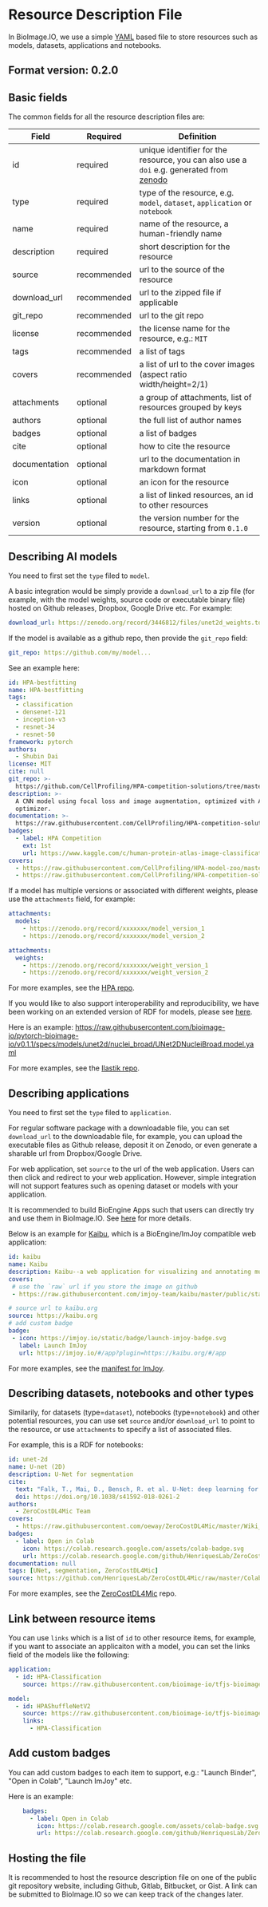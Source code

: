 # Resource Description File

In BioImage.IO, we use a simple [YAML](https://en.wikipedia.org/wiki/YAML) based file to store resources such as models, datasets, applications and notebooks.

## Format version: 0.2.0

## Basic fields

The common fields for all the resource description files are:

| Field | Required | Definition  |
|---|---|---|
| id | required | unique identifier for the resource, you can also use a `doi` e.g. generated from [zenodo](https://zenodo.org/) |
| type | required | type of the resource, e.g. `model`, `dataset`, `application` or `notebook` |
| name  | required | name of the resource, a human-friendly name  |
| description | required | short description for the resource |
| source | recommended | url to the source of the resource |
| download_url | recommended | url to the zipped file if applicable |
| git_repo | recommended | url to the git repo  |
| license | recommended | the license name for the resource, e.g.: `MIT`  |
| tags | recommended | a list of tags  |
| covers | recommended | a list of url to the cover images (aspect ratio width/height=2/1)  |
| attachments | optional | a group of attachments, list of resources grouped by keys  |
| authors | optional | the full list of author names  |
| badges | optional | a list of badges|
| cite | optional | how to cite the resource |
| documentation | optional | url to the documentation in markdown format  |
| icon | optional | an icon for the resource  |
| links | optional | a list of linked resources, an id to other resources|
| version | optional | the version number for the resource, starting from `0.1.0`  |

## Describing AI models
You need to first set the `type` filed to `model`.

A basic integration would be simply provide a `download_url` to a zip file (for example, with the model weights, source code or executable binary file) hosted on Github releases, Dropbox, Google Drive etc. For example: 
```yaml
download_url: https://zenodo.org/record/3446812/files/unet2d_weights.torch?download=1
```

If the model is available as a github repo, then provide the `git_repo` field:
```yaml
git_repo: https://github.com/my/model...
```

See an example here:
```yaml
id: HPA-bestfitting
name: HPA-bestfitting
tags:
  - classification
  - densenet-121
  - inception-v3
  - resnet-34
  - resnet-50
framework: pytorch
authors:
  - Shubin Dai
license: MIT
cite: null
git_repo: >-
  https://github.com/CellProfiling/HPA-competition-solutions/tree/master/bestfitting
description: >-
  A CNN model using focal loss and image augmentation, optimized with Adam
  optimizer.
documentation: >-
  https://raw.githubusercontent.com/CellProfiling/HPA-competition-solutions/master/bestfitting/README.md
badges:
  - label: HPA Competition
    ext: 1st
    url: https://www.kaggle.com/c/human-protein-atlas-image-classification/leaderboard
covers:
  - https://raw.githubusercontent.com/CellProfiling/HPA-model-zoo/master/hpa_challenge_header.png
  - https://raw.githubusercontent.com/CellProfiling/HPA-competition-solutions/master/bestfitting/src/bestfitting-densenet-diagram.png
```

If a model has multiple versions or associated with different weights, please use the `attachments` field, for example:
```yaml
attachments:
  models:
    - https://zenodo.org/record/xxxxxxx/model_version_1
    - https://zenodo.org/record/xxxxxxx/model_version_2
```

```yaml
attachments:
  weights:
    - https://zenodo.org/record/xxxxxxx/weight_version_1
    - https://zenodo.org/record/xxxxxxx/weight_version_2
```

For more examples, see the [HPA repo](https://github.com/CellProfiling/HPA-model-zoo/blob/master/manifest.bioimage.io.yaml).

If you would like to also support interoperability and reproducibility, we have been working on an extended version of RDF for models, please see [here](https://github.com/bioimage-io/configuration/).

Here is an example: https://raw.githubusercontent.com/bioimage-io/pytorch-bioimage-io/v0.1.1/specs/models/unet2d/nuclei_broad/UNet2DNucleiBroad.model.yaml 

For more examples, see the [Ilastik repo](https://github.com/ilastik/bioimage-io-models/blob/master/manifest.bioimage.io.yaml).

## Describing applications
You need to first set the `type` filed to `application`.

For regular software package with a downloadable file, you can set `download_url` to the downloadable file, for example, you can upload the executable files as Github release, deposit it on Zenodo, or even generate a sharable url from Dropbox/Google Drive.

For web application, set `source` to the url of the web application. Users can then click and redirect to your web application. However, simple integration will not support features such as opening dataset or models with your application.

It is recommended to build BioEngine Apps such that users can directly try and use them in BioImage.IO. See [here](https://github.com/bioimage-io/bioimage.io/blob/master/docs/build-bioengine-apps.md) for more details.


Below is an example for [Kaibu](https://kaibu.org), which is a BioEngine/ImJoy compatible web application:
```yaml
id: kaibu
name: Kaibu
description: Kaibu--a web application for visualizing and annotating multi-dimensional images
covers:
 # use the `raw` url if you store the image on github
 - https://raw.githubusercontent.com/imjoy-team/kaibu/master/public/static/img/kaibu-screenshot-1.png

# source url to kaibu.org
source: https://kaibu.org
# add custom badge
badge:
 - icon: https://imjoy.io/static/badge/launch-imjoy-badge.svg
   label: Launch ImJoy
   url: https://imjoy.io/#/app?plugin=https://kaibu.org/#/app
```

For more examples, see the [manifest for ImJoy](https://github.com/imjoy-team/bioimage-io-models/blob/master/manifest.bioimage.io.yaml).

## Describing datasets, notebooks and other types
Similarily, for datasets (type=`dataset`), notebooks (type=`notebook`) and other potential resources, you can use set `source` and/or `download_url` to point to the resource, or use `attachments` to specify a list of associated files.

For example, this is a RDF for notebooks:
```yaml
id: unet-2d
name: U-net (2D)
description: U-Net for segmentation
cite:
  text: "Falk, T., Mai, D., Bensch, R. et al. U-Net: deep learning for cell counting, detection, and morphometry. Nat Methods 16, 67–70 (2019)."
  doi: https://doi.org/10.1038/s41592-018-0261-2
authors:
  - ZeroCostDL4Mic Team
covers:
  - https://raw.githubusercontent.com/oeway/ZeroCostDL4Mic/master/Wiki_files/wiki%20unet.png
badges:
  - label: Open in Colab
    icon: https://colab.research.google.com/assets/colab-badge.svg
    url: https://colab.research.google.com/github/HenriquesLab/ZeroCostDL4Mic/blob/master/Colab_notebooks/U-net_2D_ZeroCostDL4Mic.ipynb
documentation: null
tags: [UNet, segmentation, ZeroCostDL4Mic]
source: https://github.com/HenriquesLab/ZeroCostDL4Mic/raw/master/Colab_notebooks/U-net_2D_ZeroCostDL4Mic.ipynb
```

For more examples, see the [ZeroCostDL4Mic](https://github.com/HenriquesLab/ZeroCostDL4Mic/blob/master/manifest.bioimage.io.yaml) repo.

## Link between resource items

You can use `links` which is a list of `id` to other resource items, for example, if you want to associate an applicaiton with a model, you can set the links field of the models like the following:
```yaml
application:
  - id: HPA-Classification
    source: https://raw.githubusercontent.com/bioimage-io/tfjs-bioimage-io/master/apps/HPA-Classification.imjoy.html

model:
  - id: HPAShuffleNetV2
    source: https://raw.githubusercontent.com/bioimage-io/tfjs-bioimage-io/master/models/HPAShuffleNetV2/HPAShuffleNetV2.model.yaml
    links:
      - HPA-Classification
```

## Add custom badges
You can add custom badges to each item to support, e.g.: "Launch Binder", "Open in Colab", "Launch ImJoy" etc.

Here is an example:
```yaml
    badges:
      - label: Open in Colab
        icon: https://colab.research.google.com/assets/colab-badge.svg
        url: https://colab.research.google.com/github/HenriquesLab/ZeroCostDL4Mic/blob/master/Colab_notebooks/U-net_2D_ZeroCostDL4Mic.ipynb
```

## Hosting the file
It is recommended to host the resource description file on one of the public git repository website, including Github, Gitlab, Bitbucket, or Gist. A link can be submitted to BioImage.IO so we can keep track of the changes later.
